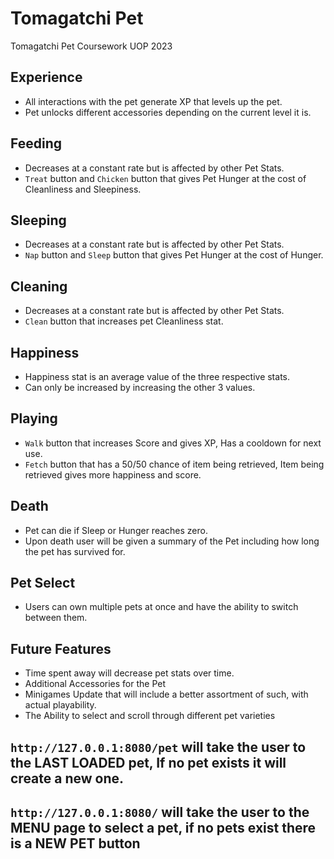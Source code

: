 # Tomagatchi Pet

Tomagatchi Pet Coursework UOP 2023

## Experience

* All interactions with the pet generate XP that levels up the pet.
* Pet unlocks different accessories depending on the current level it is.

## Feeding

* Decreases at a constant rate but is affected by other Pet Stats.
* `Treat` button and `Chicken` button that gives Pet Hunger at the cost of Cleanliness and Sleepiness.

## Sleeping

* Decreases at a constant rate but is affected by other Pet Stats.
* `Nap` button and `Sleep` button that gives Pet Hunger at the cost of Hunger.

## Cleaning

* Decreases at a constant rate but is affected by other Pet Stats.
* `Clean` button that increases pet Cleanliness stat.

## Happiness

* Happiness stat is an average value of the three respective stats.
* Can only be increased by increasing the other 3 values.

## Playing

* `Walk` button that increases Score and gives XP, Has a cooldown for next use.
* `Fetch` button that has a 50/50 chance of item being retrieved, Item being retrieved gives more happiness and score.

## Death

* Pet can die if Sleep or Hunger reaches zero.
* Upon death user will be given a summary of the Pet including how long the pet has survived for.

## Pet Select

* Users can own multiple pets at once and have the ability to switch between them.


## Future Features

* Time spent away will decrease pet stats over time.
* Additional Accessories for the Pet
* Minigames Update that will include a better assortment of such, with actual playability.
* The Ability to select and scroll through different pet varieties

## `http://127.0.0.1:8080/pet` will take the user to the LAST LOADED pet, If no pet exists it will create a new one.
## `http://127.0.0.1:8080/` will take the user to the MENU page to select a pet, if no pets exist there is a NEW PET button
